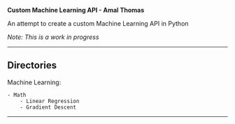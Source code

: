 **Custom Machine Learning API - Amal Thomas**

An attempt to create a custom Machine Learning API in Python

*Note: This is a work in progress*

---

## Directories

Machine Learning:
	
	- Math
		- Linear Regression
		- Gradient Descent

---
